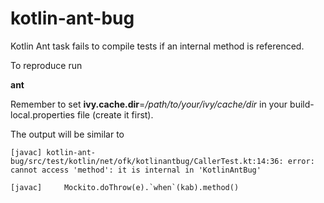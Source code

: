 # kotlin-ant-bug
Kotlin Ant task fails to compile tests if an internal method is referenced.

To reproduce run

**ant**

Remember to set **ivy.cache.dir**=*/path/to/your/ivy/cache/dir* in your build-local.properties file (create it first).

The output will be similar to
```
[javac] kotlin-ant-bug/src/test/kotlin/net/ofk/kotlinantbug/CallerTest.kt:14:36: error: cannot access 'method': it is internal in 'KotlinAntBug'

[javac]     Mockito.doThrow(e).`when`(kab).method()
```
